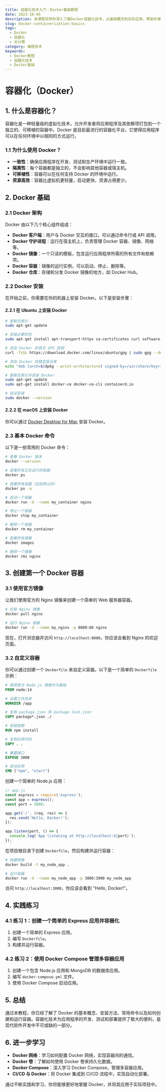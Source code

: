 ```yaml
---
title: 容器化技术入门：Docker基础教程
date: 2023-10-05
description: 本课程将带你深入了解Docker容器化技术，从基础概念到实际应用，帮助你掌握如何使用Docker构建、部署和管理容器化应用。
slug: docker-containerization-basics
tags:
  - Docker
  - 容器化
  - 云计算
category: 编程技术
keywords:
  - Docker教程
  - 容器化技术
  - Docker基础
---
```


# 容器化（Docker）

## 1. 什么是容器化？

容器化是一种轻量级的虚拟化技术，允许开发者将应用程序及其依赖项打包到一个独立的、可移植的容器中。Docker 是目前最流行的容器化平台，它使得应用程序可以在任何环境中以相同的方式运行。

### 1.1 为什么使用 Docker？

- **一致性**：确保应用程序在开发、测试和生产环境中运行一致。
- **隔离性**：每个容器都是独立的，不会影响其他容器或宿主机。
- **可移植性**：容器可以在任何支持 Docker 的环境中运行。
- **资源高效**：容器比虚拟机更轻量，启动更快，资源占用更少。

## 2. Docker 基础

### 2.1 Docker 架构

Docker 由以下几个核心组件组成：

- **Docker 客户端**：用户与 Docker 交互的接口，可以通过命令行或 API 调用。
- **Docker 守护进程**：运行在宿主机上，负责管理 Docker 容器、镜像、网络等。
- **Docker 镜像**：一个只读的模板，包含运行应用程序所需的所有文件和依赖项。
- **Docker 容器**：镜像的运行实例，可以启动、停止、删除等。
- **Docker 仓库**：存储和分发 Docker 镜像的地方，如 Docker Hub。

### 2.2 Docker 安装

在开始之前，你需要在你的机器上安装 Docker。以下是安装步骤：

#### 2.2.1 在 Ubuntu 上安装 Docker

```bash
# 更新包索引
sudo apt-get update

# 安装必要的包
sudo apt-get install apt-transport-https ca-certificates curl software-properties-common

# 添加 Docker 的官方 GPG 密钥
curl -fsSL https://download.docker.com/linux/ubuntu/gpg | sudo gpg --dearmor -o /usr/share/keyrings/docker-archive-keyring.gpg

# 添加 Docker 的稳定版仓库
echo "deb [arch=$(dpkg --print-architecture) signed-by=/usr/share/keyrings/docker-archive-keyring.gpg] https://download.docker.com/linux/ubuntu $(lsb_release -cs) stable" | sudo tee /etc/apt/sources.list.d/docker.list > /dev/null

# 更新包索引并安装 Docker
sudo apt-get update
sudo apt-get install docker-ce docker-ce-cli containerd.io

# 验证安装
sudo docker --version
```

#### 2.2.2 在 macOS 上安装 Docker

你可以通过 [Docker Desktop for Mac](https://www.docker.com/products/docker-desktop) 安装 Docker。

### 2.3 基本 Docker 命令

以下是一些常用的 Docker 命令：

```bash
# 查看 Docker 版本
docker --version

# 查看所有正在运行的容器
docker ps

# 查看所有容器（包括停止的）
docker ps -a

# 启动一个容器
docker run -d --name my_container nginx

# 停止一个容器
docker stop my_container

# 删除一个容器
docker rm my_container

# 查看所有镜像
docker images

# 删除一个镜像
docker rmi nginx
```

## 3. 创建第一个 Docker 容器

### 3.1 使用官方镜像

让我们使用官方的 Nginx 镜像来创建一个简单的 Web 服务器容器。

```bash
# 拉取 Nginx 镜像
docker pull nginx

# 运行 Nginx 容器
docker run -d --name my_nginx -p 8080:80 nginx
```

现在，打开浏览器并访问 `http://localhost:8080`，你应该会看到 Nginx 的欢迎页面。

### 3.2 自定义容器

你可以通过创建一个 `Dockerfile` 来自定义容器。以下是一个简单的 `Dockerfile` 示例：

```Dockerfile
# 使用官方 Node.js 镜像作为基础
FROM node:14

# 设置工作目录
WORKDIR /app

# 复制 package.json 和 package-lock.json
COPY package*.json ./

# 安装依赖
RUN npm install

# 复制应用代码
COPY . .

# 暴露端口
EXPOSE 3000

# 启动应用
CMD ["npm", "start"]
```

创建一个简单的 Node.js 应用：

```javascript
// app.js
const express = require('express');
const app = express();
const port = 3000;

app.get('/', (req, res) => {
  res.send('Hello, Docker!');
});

app.listen(port, () => {
  console.log(`App listening at http://localhost:${port}`);
});
```

在项目根目录下创建 `Dockerfile`，然后构建并运行容器：

```bash
# 构建镜像
docker build -t my_node_app .

# 运行容器
docker run -d --name my_node_app -p 3000:3000 my_node_app
```

访问 `http://localhost:3000`，你应该会看到 "Hello, Docker!"。

## 4. 实践练习

### 4.1 练习 1：创建一个简单的 Express 应用并容器化

1. 创建一个简单的 Express 应用。
2. 编写 `Dockerfile`。
3. 构建并运行容器。

### 4.2 练习 2：使用 Docker Compose 管理多容器应用

1. 创建一个包含 Node.js 应用和 MongoDB 的数据库应用。
2. 编写 `docker-compose.yml` 文件。
3. 使用 Docker Compose 启动应用。

## 5. 总结

通过本教程，你已经了解了 Docker 的基本概念、安装方法、常用命令以及如何创建和运行容器。容器化技术为应用程序的开发、测试和部署提供了极大的便利，是现代软件开发中不可或缺的一部分。

## 6. 进一步学习

- **Docker 网络**：学习如何配置 Docker 网络，实现容器间的通信。
- **Docker 卷**：了解如何使用 Docker 卷来持久化数据。
- **Docker Compose**：深入学习 Docker Compose，管理多容器应用。
- **CI/CD 与 Docker**：将 Docker 集成到 CI/CD 流程中，实现自动化部署。

通过不断实践和学习，你将能够更好地掌握 Docker，并将其应用于实际项目中。
